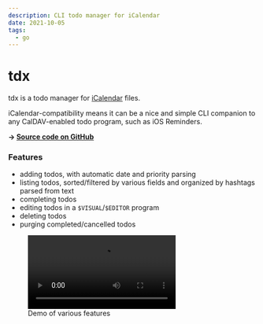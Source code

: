 ```yaml
---
description: CLI todo manager for iCalendar
date: 2021-10-05
tags:
  - go
---
```


# tdx

tdx is a todo manager for [iCalendar](https://en.wikipedia.org/wiki/ICalendar)
files.

iCalendar-compatibility means it can be a nice and simple CLI companion to any
CalDAV-enabled todo program, such as iOS Reminders.

**-> [Source code on GitHub](https://github.com/kkga/tdx)**

### Features

- adding todos, with automatic date and priority parsing
- listing todos, sorted/filtered by various fields and organized by hashtags
  parsed from text
- completing todos
- editing todos in a `$VISUAL`/`$EDITOR` program
- deleting todos
- purging completed/cancelled todos

<figure class="full-bleed">
  <video controls autoplay><source src='/img/projects/tdx.mp4'></video>
  <figcaption>Demo of various features</figcaption>
</figure>
